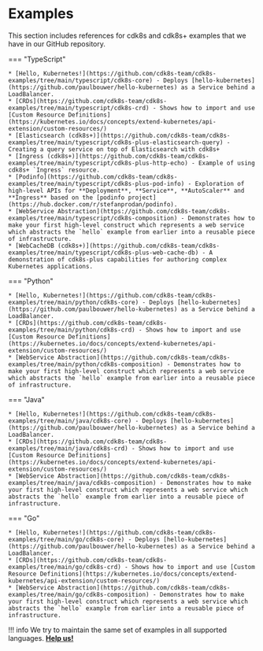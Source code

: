 # Examples

This section includes references for cdk8s and cdk8s+ examples that we have in our GitHub repository.

=== "TypeScript"

    * [Hello, Kubernetes!](https://github.com/cdk8s-team/cdk8s-examples/tree/main/typescript/cdk8s-core) - Deploys [hello-kubernetes](https://github.com/paulbouwer/hello-kubernetes) as a Service behind a LoadBalancer.
    * [CRDs](https://github.com/cdk8s-team/cdk8s-examples/tree/main/typescript/cdk8s-crd) - Shows how to import and use [Custom Resource Definitions](https://kubernetes.io/docs/concepts/extend-kubernetes/api-extension/custom-resources/)
    * [Elasticsearch (cdk8s+)](https://github.com/cdk8s-team/cdk8s-examples/tree/main/typescript/cdk8s-plus-elasticsearch-query) - Creating a query service on top of Elasticsearch with cdk8s+
    * [Ingress (cdk8s+)](https://github.com/cdk8s-team/cdk8s-examples/tree/main/typescript/cdk8s-plus-http-echo) - Example of using cdk8s+ `Ingress` resource.
    * [Podinfo](https://github.com/cdk8s-team/cdk8s-examples/tree/main/typescript/cdk8s-plus-pod-info) - Exploration of high-level APIs for **Deployment**, **Service**, **AutoScaler** and **Ingress** based on the [podinfo project](https://hub.docker.com/r/stefanprodan/podinfo).
    * [WebService Abstraction](https://github.com/cdk8s-team/cdk8s-examples/tree/main/typescript/cdk8s-composition) - Demonstrates how to make your first high-level construct which represents a web service which abstracts the `hello` example from earlier into a reusable piece of infrastructure.
    * [WebCacheDB (cdk8s+)](https://github.com/cdk8s-team/cdk8s-examples/tree/main/typescript/cdk8s-plus-web-cache-db) - A demonstration of cdk8s-plus capabilities for authoring complex Kubernetes applications.

=== "Python"

    * [Hello, Kubernetes!](https://github.com/cdk8s-team/cdk8s-examples/tree/main/python/cdk8s-core) - Deploys [hello-kubernetes](https://github.com/paulbouwer/hello-kubernetes) as a Service behind a LoadBalancer.
    * [CRDs](https://github.com/cdk8s-team/cdk8s-examples/tree/main/python/cdk8s-crd) - Shows how to import and use [Custom Resource Definitions](https://kubernetes.io/docs/concepts/extend-kubernetes/api-extension/custom-resources/)
    * [WebService Abstraction](https://github.com/cdk8s-team/cdk8s-examples/tree/main/python/cdk8s-composition) - Demonstrates how to make your first high-level construct which represents a web service which abstracts the `hello` example from earlier into a reusable piece of infrastructure.

=== "Java"

    * [Hello, Kubernetes!](https://github.com/cdk8s-team/cdk8s-examples/tree/main/java/cdk8s-core) - Deploys [hello-kubernetes](https://github.com/paulbouwer/hello-kubernetes) as a Service behind a LoadBalancer.
    * [CRDs](https://github.com/cdk8s-team/cdk8s-examples/tree/main/java/cdk8s-crd) - Shows how to import and use [Custom Resource Definitions](https://kubernetes.io/docs/concepts/extend-kubernetes/api-extension/custom-resources/)
    * [WebService Abstraction](https://github.com/cdk8s-team/cdk8s-examples/tree/main/java/cdk8s-composition) - Demonstrates how to make your first high-level construct which represents a web service which abstracts the `hello` example from earlier into a reusable piece of infrastructure.

=== "Go"

    * [Hello, Kubernetes!](https://github.com/cdk8s-team/cdk8s-examples/tree/main/go/cdk8s-core) - Deploys [hello-kubernetes](https://github.com/paulbouwer/hello-kubernetes) as a Service behind a LoadBalancer.
    * [CRDs](https://github.com/cdk8s-team/cdk8s-examples/tree/main/go/cdk8s-crd) - Shows how to import and use [Custom Resource Definitions](https://kubernetes.io/docs/concepts/extend-kubernetes/api-extension/custom-resources/)
    * [WebService Abstraction](https://github.com/cdk8s-team/cdk8s-examples/tree/main/go/cdk8s-composition) - Demonstrates how to make your first high-level construct which represents a web service which abstracts the `hello` example from earlier into a reusable piece of infrastructure.

!!! info
    We try to maintain the same set of examples in all supported languages.
    **[Help us!](../CONTRIBUTING.md)**
